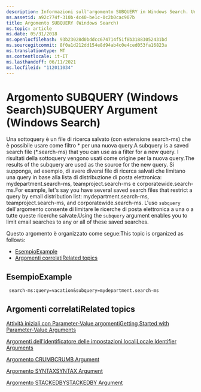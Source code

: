 ```yaml
---
description: Informazioni sull'argomento SUBQUERY in Windows Search. Una sottoquery è un file di ricerca salvato che è possibile usare come filtro per una nuova query.
ms.assetid: a92c774f-310b-4c40-be1c-0c2b0cac907b
title: Argomento SUBQUERY (Windows Search)
ms.topic: article
ms.date: 05/31/2018
ms.openlocfilehash: 93b23028d0bddcc674714f51f8b31883052431bd
ms.sourcegitcommit: 8f0a1d212dd154e8d94ab4c0e4ced053fa16823a
ms.translationtype: MT
ms.contentlocale: it-IT
ms.lasthandoff: 06/11/2021
ms.locfileid: "112011034"
---
```

# <a name="subquery-argument-windows-search"></a><span data-ttu-id="31fb2-104">Argomento SUBQUERY (Windows Search)</span><span class="sxs-lookup"><span data-stu-id="31fb2-104">SUBQUERY Argument (Windows Search)</span></span>

<span data-ttu-id="31fb2-105">Una sottoquery è un file di ricerca salvato (con estensione search-ms) che è possibile usare come filtro \* per una nuova query.</span><span class="sxs-lookup"><span data-stu-id="31fb2-105">A subquery is a saved search file (\*.search-ms) that you can use as a filter for a new query.</span></span> <span data-ttu-id="31fb2-106">I risultati della sottoquery vengono usati come origine per la nuova query.</span><span class="sxs-lookup"><span data-stu-id="31fb2-106">The results of the subquery are used as the source for the new query.</span></span> <span data-ttu-id="31fb2-107">Si supponga, ad esempio, di avere diversi file di ricerca salvati che limitano una query in base alla lista di distribuzione di posta elettronica: mydepartment.search-ms, teamproject.search-ms e corporatewide.search-ms.</span><span class="sxs-lookup"><span data-stu-id="31fb2-107">For example, let's say you have several saved search files that restrict a query by email distribution list: mydepartment.search-ms, teamproject.search-ms, and corporatewide.search-ms.</span></span> <span data-ttu-id="31fb2-108">L'uso `subquery` dell'argomento consente di limitare le ricerche di posta elettronica a una o a tutte queste ricerche salvate.</span><span class="sxs-lookup"><span data-stu-id="31fb2-108">Using the `subquery` argument enables you to limit email searches to any or all of these saved searches.</span></span>

<span data-ttu-id="31fb2-109">Questo argomento è organizzato come segue:</span><span class="sxs-lookup"><span data-stu-id="31fb2-109">This topic is organized as follows:</span></span>

-   [<span data-ttu-id="31fb2-110">Esempio</span><span class="sxs-lookup"><span data-stu-id="31fb2-110">Example</span></span>](#example)
-   [<span data-ttu-id="31fb2-111">Argomenti correlati</span><span class="sxs-lookup"><span data-stu-id="31fb2-111">Related topics</span></span>](#related-topics)

## <a name="example"></a><span data-ttu-id="31fb2-112">Esempio</span><span class="sxs-lookup"><span data-stu-id="31fb2-112">Example</span></span>


```
 search-ms:query=vacation&subquery=mydepartment.search-ms
```



## <a name="related-topics"></a><span data-ttu-id="31fb2-113">Argomenti correlati</span><span class="sxs-lookup"><span data-stu-id="31fb2-113">Related topics</span></span>

<dl> <dt>

[<span data-ttu-id="31fb2-114">Attività iniziali con Parameter-Value argomenti</span><span class="sxs-lookup"><span data-stu-id="31fb2-114">Getting Started with Parameter-Value Arguments</span></span>](getting-started-with-parameter-value-arguments.md)
</dt> <dt>

[<span data-ttu-id="31fb2-115">Argomenti dell'identificatore delle impostazioni locali</span><span class="sxs-lookup"><span data-stu-id="31fb2-115">Locale Identifier Arguments</span></span>](-search-3x-wds-qryidx-localeidentifiers.md)
</dt> <dt>

[<span data-ttu-id="31fb2-116">Argomento CRUMB</span><span class="sxs-lookup"><span data-stu-id="31fb2-116">CRUMB Argument</span></span>](-search-3x-wds-qryidx-crumb.md)
</dt> <dt>

[<span data-ttu-id="31fb2-117">Argomento SYNTAX</span><span class="sxs-lookup"><span data-stu-id="31fb2-117">SYNTAX Argument</span></span>](-search-3x-wds-qryidx-syntaxargument.md)
</dt> <dt>

[<span data-ttu-id="31fb2-118">Argomento STACKEDBY</span><span class="sxs-lookup"><span data-stu-id="31fb2-118">STACKEDBY Argument</span></span>](-search-3x-wds-qryidx-stackedby.md)
</dt> </dl>

 

 



